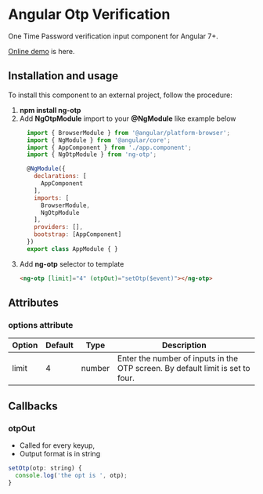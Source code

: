 # Angular Otp Verification

One Time Password verification input component for Angular 7+.


[Online demo](https://akhilmohanan.github.io/ng-otp/) is here.


## Installation and usage

To install this component to an external project, follow the procedure:

 1. **npm install ng-otp**
 2. Add **NgOtpModule** import to your **@NgModule** like example below
    ```javascript
      import { BrowserModule } from '@angular/platform-browser';
      import { NgModule } from '@angular/core';
      import { AppComponent } from './app.component';
      import { NgOtpModule } from 'ng-otp';

      @NgModule({
        declarations: [
          AppComponent
        ],
        imports: [
          BrowserModule,
          NgOtpModule
        ],
        providers: [],
        bootstrap: [AppComponent]
      })
      export class AppModule { }

    ```
  3. Add **ng-otp** selector to template
      ```html
      <ng-otp [limit]="4" (otpOut)="setOtp($event)"></ng-otp>
      ```

## Attributes
### options attribute

Option | Default | Type | Description
------ | ------- | ---- | -----------
limit | 4 | number | Enter the number of inputs in the OTP screen. By default limit is set to four.

## Callbacks
### otpOut
  * Called for every keyup,
  * Output format is in string
  ```javascript
  setOtp(otp: string) {
    console.log('the opt is ', otp);
  }
  ```